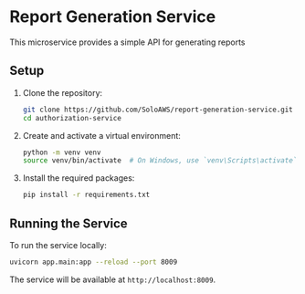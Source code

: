 # Report Generation Service

This microservice provides a simple API for generating reports

## Setup

1. Clone the repository:

   ```bash
   git clone https://github.com/SoloAWS/report-generation-service.git
   cd authorization-service
   ```

2. Create and activate a virtual environment:

   ```bash
   python -m venv venv
   source venv/bin/activate  # On Windows, use `venv\Scripts\activate`
   ```

3. Install the required packages:
   ```bash
   pip install -r requirements.txt
   ```

## Running the Service

To run the service locally:

```bash
uvicorn app.main:app --reload --port 8009
```

The service will be available at `http://localhost:8009`.
